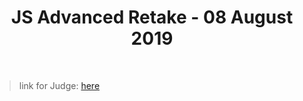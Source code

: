 <h1 align="center">JS Advanced Retake - 08 August 2019</h1>
    <br>

<blockquote>
<p>
link for Judge: 
<a href="https://judge.softuni.bg/Contests/Practice/Index/1772#0"> here</a>
</p>
</blockquote>
